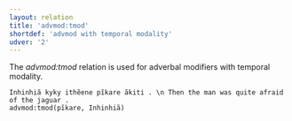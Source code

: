 ```yaml
---
layout: relation
title: 'advmod:tmod'
shortdef: 'advmod with temporal modality'
udver: '2'
---
```


The _advmod:tmod_ relation is used for adverbal modifiers with temporal modality.

~~~ sdparse
Inhinhiã kyky ithẽene pĩkare ãkiti . \n Then the man was quite afraid of the jaguar .
advmod:tmod(pĩkare, Inhinhiã)

~~~

<!-- Interlanguage links updated Po 11. listopadu 2024, 20:10:24 CET -->
